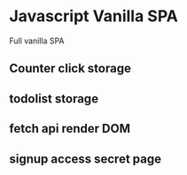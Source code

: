 # Javascript Vanilla SPA
 Full vanilla SPA

## Counter click storage
## todolist storage
## fetch api render DOM
## signup access secret page
